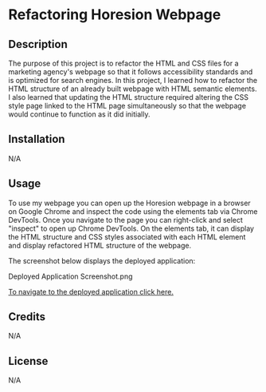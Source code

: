 # Refactoring Horesion Webpage

## Description

The purpose of this project is to refactor the HTML and CSS files for a marketing agency's webpage so that it follows accessibility standards and is optimized for search engines. In this project, I learned how to refactor the HTML structure of an already built webpage with HTML semantic elements. I also learned that updating the HTML structure required altering the CSS style page linked to the HTML page simultaneously so that the webpage would continue to function as it did initially.  

## Installation

N/A

## Usage

To use my webpage you can open up the Horesion webpage in a browser on Google Chrome and inspect the code using the elements tab via Chrome DevTools. Once you navigate to the page you can right-click and select "inspect" to open up Chrome DevTools. On the elements tab, it can display the HTML structure and CSS styles associated with each HTML element and display refactored HTML structure of the webpage. 

The screenshot below displays the deployed application: 

Deployed Application Screenshot.png

[To navigate to the deployed application click here.](https://jalmand2.github.io/challenge-one/)

## Credits

N/A

## License

N/A




